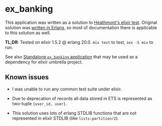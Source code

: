 # ex_banking

This application was written as a solution to [Heathmont's elixir test](https://github.com/heathmont/elixir-test). Original solution was [written in Erlang](https://github.com/shizzard/heathmont_assignment_erl), so most of documentation there is applicable to this solution as well.

**TL;DR**: Tested on elixir 1.5.2 @ erlang 20.0. `mix test` to test, `iex -S mix` to run.

See also [Standalone `ex_banking` application](https://github.com/shizzard/ex_banking) that may be used as a dependency for elixir umbrella project.

## Known issues

* I was unable to run any common test suite under elixir.

* Due to deprecation of records all data stored in ETS is represented as two-tuple `{user_id, user}`.

* This solution uses lots of erlang STDLIB functions that are not represented in elixir STDLIB (like `lists:partition/2`).
